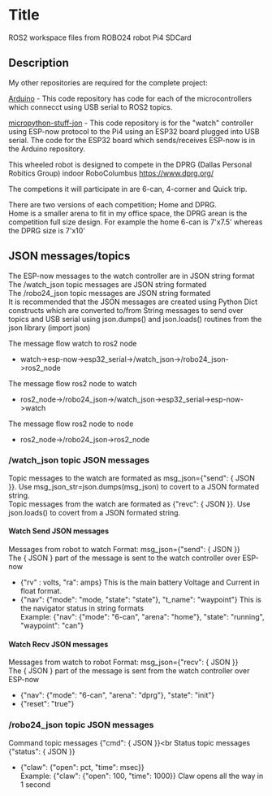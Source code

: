 # Title
ROS2 workspace files from ROBO24 robot Pi4 SDCard

## Description
My other repositories are required for the complete project:

[Arduino](https://github.com/mikew123/Arduino) - This code repository has code for each of the microcontrollers which connecct using USB serial to ROS2 topics.

[micropython-stuff-jon](https://github.com/mikew123/micropython-stuff-jon) - This code repository is for the "watch" controller using ESP-now protocol to the Pi4 using an ESP32 board plugged into USB serial. The code for the ESP32 board which sends/receives ESP-now is in the Arduino repository.

This wheeled robot is designed to compete in the DPRG (Dallas Personal Robitics Group) indoor RoboColumbus 
https://www.dprg.org/

The competions it will participate in are 6-can, 4-corner and Quick trip.

There are two versions of each competition; Home and DPRG.<br>
Home is a smaller arena to fit in my office space, the DPRG arean is the competition full size design. For example the home 6-can is 7'x7.5' whereas the DPRG size is 7'x10'

## JSON messages/topics
The ESP-now messages to the watch controller are in JSON string format<br>
The /watch_json topic messages are JSON string formated<br>
The /robo24_json topic messages are JSON string formated<br>
It is recommended that the JSON messages are created using Python Dict constructs which are converted to/from String messages to send over topics and USB serial using json.dumps() and json.loads() routines from the json library (import json)<br>

The message flow watch to ros2 node
- watch->esp-now->esp32_serial->/watch_json->/robo24_json->ros2_node<br>

The message flow ros2 node to watch
- ros2_node->/robo24_json->/watch_json->esp32_serial->esp-now->watch<br>

The message flow ros2 node to node
- ros2_node->/robo24_json->ros2_node<br>


### /watch_json topic JSON messages
Topic messages to the watch are formated as msg_json={"send": {  JSON   }}. Use msg_json_str=json.dumps(msg_json) to covert to a JSON formated string.<br>
Topic messages from the watch are formated as {"revc": {  JSON   }}. Use json.loads() to covert from a JSON formated string.

#### Watch Send JSON messages
Messages from robot to watch Format: msg_json={"send": {  JSON   }}<br>
The { JSON } part of the message is sent to the watch controller over ESP-now<br>
- {"rv" : volts, "ra": amps} This is the main battery Voltage and Current in float format.<br>
- {"nav": {"mode": "mode, "state": "state"}, "t_name": "waypoint"} This is the navigator status in string formats<br>
  Example: {"nav": {"mode": "6-can", "arena": "home"}, "state": "running", "waypoint": "can"}<br>
  
#### Watch Recv JSON messages
Messages from watch to robot Format: msg_json={"recv": {  JSON   }}<br>
The { JSON } part of the message is sent from the watch controller over ESP-now<br>
- {"nav": {"mode": "6-can", "arena": "dprg"}, "state": "init"}<br>
- {"reset": "true"}<br>

### /robo24_json topic JSON messages
Command topic messages {"cmd": { JSON }}<br
Status topic messages {"status": { JSON }}<br>

- {"claw": {"open": pct, "time": msec}}<br>
  Example: {"claw": {"open": 100, "time": 1000}} Claw opens all the way in 1 second




